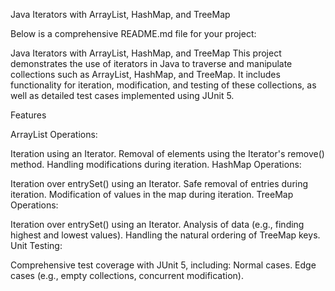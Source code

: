 Java Iterators with ArrayList, HashMap, and TreeMap

Below is a comprehensive README.md file for your project:

Java Iterators with ArrayList, HashMap, and TreeMap
This project demonstrates the use of iterators in Java to traverse and 
manipulate collections such as ArrayList, HashMap, and TreeMap. It includes 
functionality for iteration, modification, and testing of these collections, 
as well as detailed test cases implemented using JUnit 5.

Features

ArrayList Operations:

Iteration using an Iterator.
Removal of elements using the Iterator's remove() method.
Handling modifications during iteration.
HashMap Operations:

Iteration over entrySet() using an Iterator.
Safe removal of entries during iteration.
Modification of values in the map during iteration.
TreeMap Operations:

Iteration over entrySet() using an Iterator.
Analysis of data (e.g., finding highest and lowest values).
Handling the natural ordering of TreeMap keys.
Unit Testing:

Comprehensive test coverage with JUnit 5, including:
Normal cases.
Edge cases (e.g., empty collections, concurrent modification).
